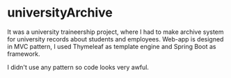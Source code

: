 ﻿# universityArchive
It was a university traineership project, where I had to make archive system for university records about students and employees.
Web-app is designed in MVC pattern, I used Thymeleaf as template engine and Spring Boot as framework.

I didn't use any pattern so code looks very awful.
